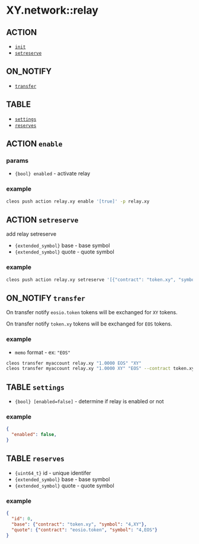 # XY.network::relay

## ACTION

- [`init`](#action-init)
- [`setreserve`](#action-setreserve)

## ON_NOTIFY

- [`transfer`](#on-notify-transfer)

## TABLE

- [`settings`](#settings-table)
- [`reserves`](#reserves-table)

## ACTION `enable`

### params

- `{bool} enabled` - activate relay

### example

```bash
cleos push action relay.xy enable '[true]' -p relay.xy
```

## ACTION `setreserve`

add relay setreserve


- `{extended_symbol}` base - base symbol
- `{extended_symbol}` quote - quote symbol

### example

```bash
cleos push action relay.xy setreserve '[{"contract": "token.xy", "symbol": "4,XY"}, {"contract": "eosio.token", "symbol": "4,EOS"}]'
```

## ON_NOTIFY `transfer`

On transfer notify `eosio.token` tokens will be exchanged for `XY` tokens.

On transfer notify `token.xy` tokens will be exchanged for `EOS` tokens.

### example

- `memo` format - ex: `"EOS"`

```bash
cleos transfer myaccount relay.xy "1.0000 EOS" "XY"
cleos transfer myaccount relay.xy "1.0000 XY" "EOS" --contract token.xy
```

## TABLE `settings`

- `{bool} [enabled=false]` - determine if relay is enabled or not

### example

```json
{
  "enabled": false,
}
```

## TABLE `reserves`

- `{uint64_t}` id - unique identifer
- `{extended_symbol}` base - base symbol
- `{extended_symbol}` quote - quote symbol

### example

```json
{
  "id": 0,
  "base": {"contract": "token.xy", "symbol": "4,XY"},
  "quote": {"contract": "eosio.token", "symbol": "4,EOS"}
}
```

